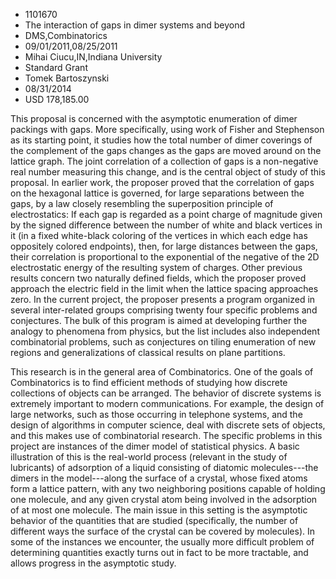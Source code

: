 
* 1101670
* The interaction of gaps in dimer systems and beyond
* DMS,Combinatorics
* 09/01/2011,08/25/2011
* Mihai Ciucu,IN,Indiana University
* Standard Grant
* Tomek Bartoszynski
* 08/31/2014
* USD 178,185.00

This proposal is concerned with the asymptotic enumeration of dimer packings
with gaps. More specifically, using work of Fisher and Stephenson as its
starting point, it studies how the total number of dimer coverings of the
complement of the gaps changes as the gaps are moved around on the lattice
graph. The joint correlation of a collection of gaps is a non-negative real
number measuring this change, and is the central object of study of this
proposal. In earlier work, the proposer proved that the correlation of gaps on
the hexagonal lattice is governed, for large separations between the gaps, by a
law closely resembling the superposition principle of electrostatics: If each
gap is regarded as a point charge of magnitude given by the signed difference
between the number of white and black vertices in it (in a fixed white-black
coloring of the vertices in which each edge has oppositely colored endpoints),
then, for large distances between the gaps, their correlation is proportional to
the exponential of the negative of the 2D electrostatic energy of the resulting
system of charges. Other previous results concern two naturally defined fields,
which the proposer proved approach the electric field in the limit when the
lattice spacing approaches zero. In the current project, the proposer presents a
program organized in several inter-related groups comprising twenty four
specific problems and conjectures. The bulk of this program is aimed at
developing further the analogy to phenomena from physics, but the list includes
also independent combinatorial problems, such as conjectures on tiling
enumeration of new regions and generalizations of classical results on plane
partitions.

This research is in the general area of Combinatorics. One of the goals of
Combinatorics is to find efficient methods of studying how discrete collections
of objects can be arranged. The behavior of discrete systems is extremely
important to modern communications. For example, the design of large networks,
such as those occurring in telephone systems, and the design of algorithms in
computer science, deal with discrete sets of objects, and this makes use of
combinatorial research. The specific problems in this project are instances of
the dimer model of statistical physics. A basic illustration of this is the
real-world process (relevant in the study of lubricants) of adsorption of a
liquid consisting of diatomic molecules---the dimers in the model---along the
surface of a crystal, whose fixed atoms form a lattice pattern, with any two
neighboring positions capable of holding one molecule, and any given crystal
atom being involved in the adsorption of at most one molecule. The main issue in
this setting is the asymptotic behavior of the quantities that are studied
(specifically, the number of different ways the surface of the crystal can be
covered by molecules). In some of the instances we encounter, the usually more
difficult problem of determining quantities exactly turns out in fact to be more
tractable, and allows progress in the asymptotic study.
